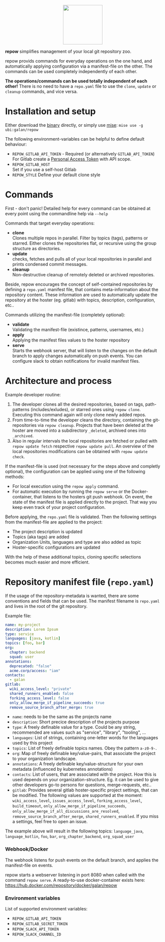 <p align="center">
  <img src="media/repow-02-512.png" width="128">
</p>

**repow** simplifies management of your local git repository zoo.

repow provids commands for everyday operations on the one hand, and automatically applying configuration via a manifest-file on the other. The commands can be used completely independently of each other.

**The operations/commands can be used totally independent of each other!**
There is no need to have a `repo.yaml` file to use the `clone`, `update` or `cleanup` commands, and vice versa.

# Installation and setup

Either download the [binary](https://github.com/galan/repow/releases) directly, or simply use [mise](https://mise.jdx.dev): `mise use -g ubi:galan/repow`

The following environment-variables can be helpful to define default behaviour:
* `REPOW_GITLAB_API_TOKEN` - Required (or alternatively `GITLAB_API_TOKEN`)\
For Gitlab create a [Personal Access Token](https://gitlab.com/-/user_settings/personal_access_tokens) with API scope.
* `REPOW_GITLAB_HOST`\
Set if you use a self-host Gitlab
* `REPOW_STYLE`
Define your default clone style

# Commands

First - don't panic! Detailed help for every command can be obtained at every point using the commandline help via `--help`

Commands that target everyday operations:
* **clone**\
Clones multiple repos in parallel. Filter by topics (tags), patterns or starred. Either clones the repositories flat, or recursive using the group structure as directories.
* **update**\
checks, fetches and pulls all of your local repositories in parallel and prints condensed commit messages.
* **cleanup**\
Non-destructive cleanup of remotely deleted or archived repositories.

Beside, repow encourages the concept of self-contained repositories by defining a `repo.yaml` manifest file, that contains meta-information about the repository content. These information are used to automatically update the repository at the hoster (eg. gitlab) with topics, description, configuration, etc..

Commands utilizing the manifest-file (completely optional):
* **validate**\
Validating the manifest-file (existince, patterns, usernames, etc.)
* **apply**\
Applying the manifest files values to the hoster repository
* **serve**\
Starts the webhook server, that will listen to the changes on the default branch to apply changes automatically on push events. You can configure slack to obtain notifications for invalid manifest files.


# Architecture and process

Example developer routine:

1. The developer clones all the desired repositories, based on tags, path-patterns (includes/exludes), or starred ones using `repow clone`. Executing this command again will only clone newly added repos.
2. From time-to-time the developer cleans the directory, containing the git-repositories via `repow cleanup`. Projects that have been deleted at the hoster are moved into a subdirectory `_deleted`, archived ones into `_archived`.
3. Also in regular intervals the local repositories are fetched or pulled with `repow update fetch` respective `repow update pull`. An overview of the local repositories modifications can be obtained with `repow update check`.

If the manifest-file is used (not necessary for the steps above and completly optional), the configuration can be applied using one of the following methods:
* For local execution using the `repow apply` command.
* For automatic execution by running the `repow serve` or the Docker-container, that listens to the hosters git push webhook. On event, the state of the manifest file is applied directly to the project. That way you keep even track of your project configuration.

Before applying, the `repo.yaml` file is validated. Then the following settings from the manifest-file are applied to the project:
* The project description is updated
* Topics (aka tags) are added
* Organization Units, languages and type are also added as topic
* Hoster-specific configurations are updated

With the help of these additional topics, cloning specific selections becomes much easier and more efficient.


# Repository manifest file (`repo.yaml`)

If the usage of the repository-metadata is wanted, there are some conventions and fields that can be used. The manifest filename is `repo.yaml` and lives in the root of the git repository.

Example file:
```yaml
name: my-project
description: Lorem Ipsum
type: service
languages: [java, kotlin]
topics: [foo, bar]
org:
  chapter: backend
  squad: user
annotations:
  deprecated: "false"
  acme.corp/access: "iam"
contacts:
  - galan
gitlab:
  wiki_access_level: "private"
  shared_runners_enabled: false
  forking_access_level: false
  only_allow_merge_if_pipeline_succeeds: true
  remove_source_branch_after_merge: true
```

* `name`: needs to be the same as the projects name
* `description`: Short precice description of the projects purpose
* `type`: A freely definable value for a type. Could be any string, recommended are values such as "service", "library", "tooling", ...
* `languages`: List of strings, containing one-letter words for the languages used by this project
* `topics`: List of freely definable topics names. Obey the pattern `a-z0-9-`.
* `org`: Map of freely definable key/value-pairs, that associate the project to your organization landscape.
* `annotations`: A freely definable key/value-structure for your own metadata (influenced by kubernetes annotations)
* `contacts`: List of users, that are associated with the project. How this is used depends on your organization-structure. Eg. it can be used to give other developers go-to persons for questions, merge-requests, etc..
* `gitlab`: Provides several gitlab hoster-specific project settings, that can be modified. The following values are supported at the moment: `wiki_access_level`, `issues_access_level`, `forking_access_level`, `build_timeout`, `only_allow_merge_if_pipeline_succeeds`, `only_allow_merge_if_all_discussions_are_resolved`, `remove_source_branch_after_merge`, `shared_runners_enabled`. If you miss a settings, feel free to open an issue.

The example above will result in the following topics: `language_java`, `language_kotlin`, `foo`, `bar`, `org_chapter_backend`, `org_squad_user`

### Webhook/Docker
The webhook listens for push events on the default branch, and applies the manifest-file on events.

repow starts a webserver listening in port 8080 when called with the command `repow serve`. A ready-to-use docker-container exists here: https://hub.docker.com/repository/docker/galan/repow

### Environment variables
List of supported environment variables:
* `REPOW_GITLAB_API_TOKEN`
* `REPOW_GITLAB_SECRET_TOKEN`
* `REPOW_SLACK_API_TOKEN`
* `REPOW_SLACK_CHANNEL_ID`
